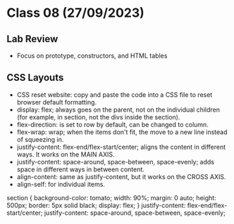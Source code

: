 # Class 08 (27/09/2023)

## Lab Review

- Focus on prototype, constructors, and HTML tables

## CSS Layouts

- CSS reset website: copy and paste the code into a CSS file to reset browser default formatting.
- display: flex; always goes on the parent, not on the individual children (for example, in section, not the divs inside the section).
- flex-direction: is set to row by default, can be changed to column.
- flex-wrap: wrap; when the items don't fit, the move to a new line instead of squeezing in.
- justify-content: flex-end/flex-start/center; aligns the content in different ways. It works on the MAIN AXIS.
- justify-content: space-around, space-between, space-evenly; adds space in different ways in between content.
- align-content: same as justify-content, but it works on the CROSS AXIS.
- align-self: for individual items.

section {
background-color: tomato;
width: 90%;
margin: 0 auto;
height: 500px;
border: 5px solid black;
display: flex;
}
justify-content: flex-end/flex-start/center;
justify-content: space-around, space-between, space-evenly;
